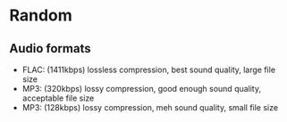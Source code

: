 # Random


## Audio formats

- FLAC: (1411kbps) lossless compression, best sound quality, large file size
- MP3: (320kbps) lossy compression, good enough sound quality, acceptable file size
- MP3: (128kbps) lossy compression, meh sound quality, small file size
